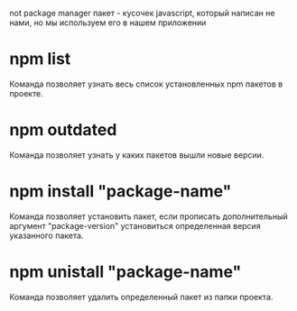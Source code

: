 not package manager 
пакет - кусочек javascript, который написан не нами, но мы используем его в нашем приложении 
# npm list
Команда позволяет узнать весь список установленных npm пакетов в проекте.
# npm outdated
Команда позволяет узнать у каких пакетов вышли новые версии.
# npm install "package-name"
Команда позволяет установить пакет, если прописать дополнительный аргумент "package-version" установиться определенная версия указанного пакета.
# npm unistall "package-name"
Команда позволяет удалить определенный пакет из папки проекта.